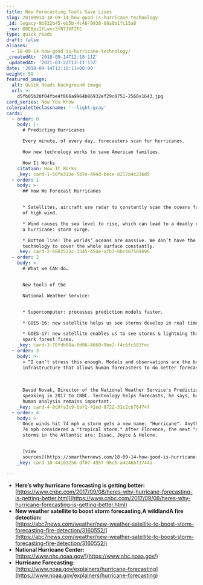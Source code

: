 ```yaml
---
title: New Forecasting Tools Save Lives
slug: 20180914-18-09-14-how-good-is-hurricane-technology
_id: legacy-9b832b45-eb5b-4c46-9938-08a0b1fc15a8
_rev: O8E8pz1fLwnc3fN7JVF2FC
type: quick_reads
draft: false
aliases:
  - 18-09-14-how-good-is-hurricane-technology/
_createdAt: '2018-09-14T12:18:11Z'
_updatedAt: '2021-03-22T13:11:13Z'
date: '2018-09-14T12:18:11+00:00'
weight: 50
featured_image:
  alt: Quick Reads background image
  url: >-
    d5fb05b20f04fbe4f866a9964b86932ef29c0751-2560x1643.jpg
card_series: Now You Know
colorpaletteclassname: '--light-gray'
cards:
  - order: 0
    body: |-
      # Predicting Hurricanes

      Every minute, of every day, forecasters scan for hurricanes.

      How new technology works to save American families.

      How It Works
    citation: How It Works
    _key: card-1-56fe313e-5b7e-494d-bece-8217a4c236d5
  - order: 1
    body: >-
      ## How We Forecast Hurricanes


      * Satellites, aircraft use radar to constantly scan the oceans for areas
      of high wind.

      * Wind causes the sea level to rise, which can lead to a deadly effect of
      a hurricane: storm surge.

      * Bottom line: The worlds’ oceans are massive. We don’t have the
      technology to cover the whole surface constantly.
    _key: card-2-6882522c-3545-454e-afb7-bbc407569696
  - order: 2
    body: >-
      # What we CAN do…


      New tools of the  

      National Weather Service:


      * Supercomputer: processes prediction models faster.

      * GOES-16: new satellite helps us see storms develop in real time.

      * GOES-17: new satellite enables us to see storms & lightning that can
      spark forest fires.
    _key: card-3-76fdb68a-0d06-4660-9be2-f4c6fc583fec
  - order: 3
    body: >-
      > “I can’t stress this enough. Models and observations are the base
      infrastructure that allows human forecasters to do better forecasts.”  
        
        
        
      David Novak, Director of the National Weather Service's Prediction Center,
      speaking in 2017 to CNBC. Technology helps forecasts, he says, but the
      human analysis remains important.
    _key: card-4-0c0fa3c9-baf1-41ed-8722-31c2cb76474f
  - order: 4
    body: >-
      Once winds hit 74 mph a storm gets a new name: "Hurricane". Anything below
      74 mph considered a "tropical storm." After Florence, the next "named"
      storms in the Atlantic are: Issac, Joyce & Helene.


      [view
      sources](https://smarthernews.com/18-09-14-how-good-is-hurricane-technology/)
    _key: card-10-44103256-df07-4957-96c5-a4246bf1744a

---
```

* **Here’s why hurricane forecasting is getting better:**  
[https://www.cnbc.com/2017/09/08/heres-why-hurricane-forecasting-is-getting-better.html](https://www.cnbc.com/2017/09/08/heres-why-hurricane-forecasting-is-getting-better.html)
* **New weather satellite to boost storm forecasting,A wildlandA fire detection:**  
[https://abc7news.com/weather/new-weather-satellite-to-boost-storm-forecasting-fire-detection/3160552/](https://abc7news.com/weather/new-weather-satellite-to-boost-storm-forecasting-fire-detection/3160552/)
* **National Hurricane Center:**  
[https://www.nhc.noaa.gov/](https://www.nhc.noaa.gov/)
* **Hurricane Forecasting**:  
[https://www.noaa.gov/explainers/hurricane-forecasting](https://www.noaa.gov/explainers/hurricane-forecasting)